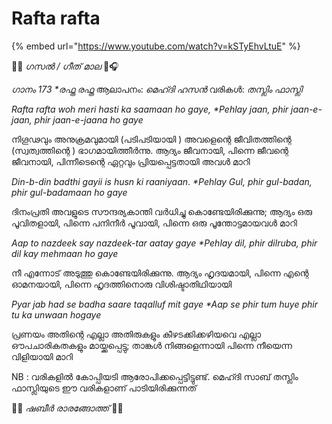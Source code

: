 # Rafta rafta

{% embed url="https://www.youtube.com/watch?v=kSTyEhvLtuE" %}



🎸🎻 _ഗസൽ / ഗീത് മാല_ 🎤🎧

_ഗാനം 173_ _\*രഫ്ത രഫ്ത_ ആലാപനം: _മെഹ്ദി ഹസൻ_ വരികൾ: _തസ്ലിം ഫാസ്ലി_

_Rafta rafta woh meri hasti ka saamaan ho gaye,_ _\*Pehlay jaan, phir jaan-e-jaan, phir jaan-e-jaana ho gaye_

നിഗൂഢവും അനുക്രമവുമായി \(പടിപടിയായി \) അവളെന്റെ ജീവിതത്തിന്റെ \(സ്വത്വത്തിന്റെ \) ഭാഗമായിത്തീർന്നു. ആദ്യം ജീവനായി, പിന്നെ ജീവന്റെ ജീവനായി, പിന്നീടെന്റെ ഏറ്റവും പ്രിയപ്പെട്ടതായി അവൾ മാറി

_Din-b-din badthi gayii is husn ki raaniyaan_. _\*Pehlay Gul, phir gul-badan, phir gul-badamaan ho gaye_

ദിനംപ്രതി അവളുടെ സൗന്ദര്യകാന്തി വർധിച്ചു കൊണ്ടേയിരിക്കുന്നു; ആദ്യം ഒരു പൂവിതളായി, പിന്നെ പനിനീർ പൂവായി, പിന്നെ ഒരു പൂന്തോട്ടമായവൾ മാറി

_Aap to nazdeek say nazdeek-tar aatay gaye_ _\*Pehlay dil, phir dilruba, phir dil kay mehmaan ho gaye_

നീ എന്നോട് അടുത്തു കൊണ്ടേയിരിക്കുന്നു. ആദ്യം ഹൃദയമായി, പിന്നെ എന്റെ ഓമനയായി, പിന്നെ ഹൃദത്തിനൊരു വിശിഷ്ടാതിഥിയായി

_Pyar jab had se badha saare taqalluf mit gaye_ _\*Aap se phir tum huye phir tu ka unwaan hogaye_

പ്രണയം അതിന്റെ എല്ലാ അതിരുകളും കീഴടക്കിക്കഴിയവെ എല്ലാ ഔപചാരികതകളും മായ്ക്കപ്പെട്ടു; താങ്കൾ നിങ്ങളെന്നായി പിന്നെ നീയെന്ന വിളിയായി മാറി

NB : വരികളിൽ കോപ്പിയടി ആരോപിക്കപ്പെട്ടിട്ടുണ്ട്. മെഹ്ദി സാബ് തസ്ലിം ഫാസ്ലിയുടെ ഈ വരികളാണ് പാടിയിരിക്കുന്നത്

🎼🎼 _ഷബീർ രാരങ്ങോത്ത്_ 🎻🎸


